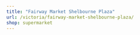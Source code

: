 ```yaml
---
title: "Fairway Market Shelbourne Plaza"
url: /victoria/fairway-market-shelbourne-plaza/
shop: supermarket
---
```

